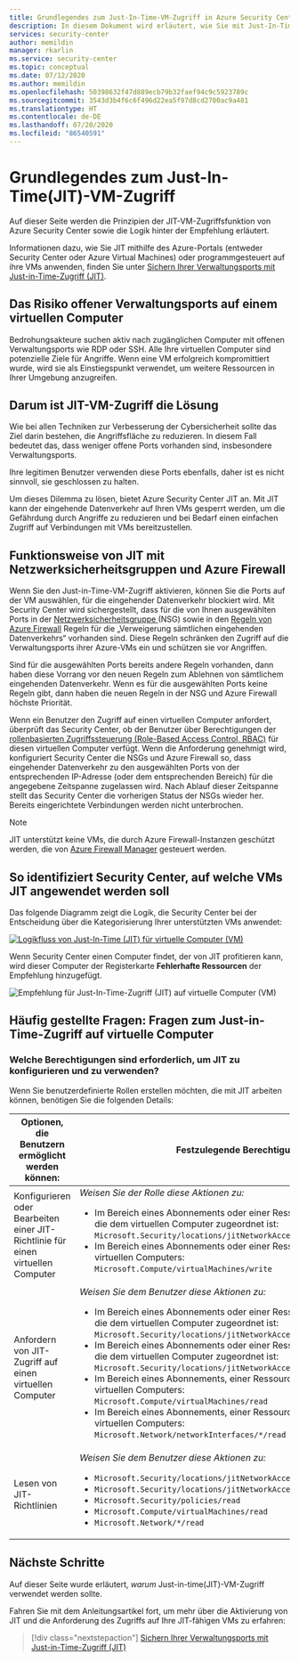 ```yaml
---
title: Grundlegendes zum Just-In-Time-VM-Zugriff in Azure Security Center
description: In diesem Dokument wird erläutert, wie Sie mit Just-In-Time-VM-Zugriff in Azure Security Center den Zugriff auf die virtuellen Azure-Computer steuern können.
services: security-center
author: memildin
manager: rkarlin
ms.service: security-center
ms.topic: conceptual
ms.date: 07/12/2020
ms.author: memildin
ms.openlocfilehash: 50398632f47d889ecb79b32faef94c9c5923789c
ms.sourcegitcommit: 3543d3b4f6c6f496d22ea5f97d8cd2700ac9a481
ms.translationtype: HT
ms.contentlocale: de-DE
ms.lasthandoff: 07/20/2020
ms.locfileid: "86540591"
---
```

# <a name="understanding-just-in-time-jit-vm-access"></a>Grundlegendes zum Just-In-Time(JIT)-VM-Zugriff

Auf dieser Seite werden die Prinzipien der JIT-VM-Zugriffsfunktion von Azure Security Center sowie die Logik hinter der Empfehlung erläutert.

Informationen dazu, wie Sie JIT mithilfe des Azure-Portals (entweder Security Center oder Azure Virtual Machines) oder programmgesteuert auf ihre VMs anwenden, finden Sie unter [Sichern Ihrer Verwaltungsports mit Just-in-Time-Zugriff (JIT)](security-center-just-in-time.md).


## <a name="the-risk-of-open-management-ports-on-a-virtual-machine"></a>Das Risiko offener Verwaltungsports auf einem virtuellen Computer

Bedrohungsakteure suchen aktiv nach zugänglichen Computer mit offenen Verwaltungsports wie RDP oder SSH. Alle Ihre virtuellen Computer sind potenzielle Ziele für Angriffe. Wenn eine VM erfolgreich kompromittiert wurde, wird sie als Einstiegspunkt verwendet, um weitere Ressourcen in Ihrer Umgebung anzugreifen.



## <a name="why-jit-vm-access-is-the-solution"></a>Darum ist JIT-VM-Zugriff die Lösung 

Wie bei allen Techniken zur Verbesserung der Cybersicherheit sollte das Ziel darin bestehen, die Angriffsfläche zu reduzieren. In diesem Fall bedeutet das, dass weniger offene Ports vorhanden sind, insbesondere Verwaltungsports.

Ihre legitimen Benutzer verwenden diese Ports ebenfalls, daher ist es nicht sinnvoll, sie geschlossen zu halten.

Um dieses Dilemma zu lösen, bietet Azure Security Center JIT an. Mit JIT kann der eingehende Datenverkehr auf Ihren VMs gesperrt werden, um die Gefährdung durch Angriffe zu reduzieren und bei Bedarf einen einfachen Zugriff auf Verbindungen mit VMs bereitzustellen.



## <a name="how-jit-operates-with-network-security-groups-and-azure-firewall"></a>Funktionsweise von JIT mit Netzwerksicherheitsgruppen und Azure Firewall

Wenn Sie den Just-in-Time-VM-Zugriff aktivieren, können Sie die Ports auf der VM auswählen, für die eingehender Datenverkehr blockiert wird. Mit Security Center wird sichergestellt, dass für die von Ihnen ausgewählten Ports in der [Netzwerksicherheitsgruppe ](https://docs.microsoft.com/azure/virtual-network/security-overview#security-rules) (NSG) sowie in den [Regeln von Azure Firewall](https://docs.microsoft.com/azure/firewall/rule-processing) Regeln für die „Verweigerung sämtlichen eingehenden Datenverkehrs“ vorhanden sind. Diese Regeln schränken den Zugriff auf die Verwaltungsports ihrer Azure-VMs ein und schützen sie vor Angriffen. 

Sind für die ausgewählten Ports bereits andere Regeln vorhanden, dann haben diese Vorrang vor den neuen Regeln zum Ablehnen von sämtlichem eingehenden Datenverkehr. Wenn es für die ausgewählten Ports keine Regeln gibt, dann haben die neuen Regeln in der NSG und Azure Firewall höchste Priorität.

Wenn ein Benutzer den Zugriff auf einen virtuellen Computer anfordert, überprüft das Security Center, ob der Benutzer über Berechtigungen der [rollenbasierten Zugriffssteuerung (Role-Based Access Control, RBAC)](https://docs.microsoft.com/azure/role-based-access-control/role-assignments-portal) für diesen virtuellen Computer verfügt. Wenn die Anforderung genehmigt wird, konfiguriert Security Center die NSGs und Azure Firewall so, dass eingehender Datenverkehr zu den ausgewählten Ports von der entsprechenden IP-Adresse (oder dem entsprechenden Bereich) für die angegebene Zeitspanne zugelassen wird. Nach Ablauf dieser Zeitspanne stellt das Security Center die vorherigen Status der NSGs wieder her. Bereits eingerichtete Verbindungen werden nicht unterbrochen.

> [!NOTE]
> JIT unterstützt keine VMs, die durch Azure Firewall-Instanzen geschützt werden, die von [Azure Firewall Manager](https://docs.microsoft.com/azure/firewall-manager/overview) gesteuert werden.




## <a name="how-security-center-identifies-which-vms-should-have-jit-applied"></a>So identifiziert Security Center, auf welche VMs JIT angewendet werden soll

Das folgende Diagramm zeigt die Logik, die Security Center bei der Entscheidung über die Kategorisierung Ihrer unterstützten VMs anwendet: 

[![Logikfluss von Just-In-Time (JIT) für virtuelle Computer (VM)](media/just-in-time-explained/jit-logic-flow.png)](media/just-in-time-explained/jit-logic-flow.png#lightbox)

Wenn Security Center einen Computer findet, der von JIT profitieren kann, wird dieser Computer der Registerkarte **Fehlerhafte Ressourcen** der Empfehlung hinzugefügt. 

![Empfehlung für Just-In-Time-Zugriff (JIT) auf virtuelle Computer (VM)](./media/just-in-time-explained/unhealthy-resources.png)


## <a name="faq---questions-about-just-in-time-virtual-machine-access"></a>Häufig gestellte Fragen: Fragen zum Just-in-Time-Zugriff auf virtuelle Computer

### <a name="what-permissions-are-needed-to-configure-and-use-jit"></a>Welche Berechtigungen sind erforderlich, um JIT zu konfigurieren und zu verwenden?

Wenn Sie benutzerdefinierte Rollen erstellen möchten, die mit JIT arbeiten können, benötigen Sie die folgenden Details:

| Optionen, die Benutzern ermöglicht werden können: | Festzulegende Berechtigungen|
| --- | --- |
| Konfigurieren oder Bearbeiten einer JIT-Richtlinie für einen virtuellen Computer | *Weisen Sie der Rolle diese Aktionen zu:*  <ul><li>Im Bereich eines Abonnements oder einer Ressourcengruppe, das oder die dem virtuellen Computer zugeordnet ist:<br/> `Microsoft.Security/locations/jitNetworkAccessPolicies/write` </li><li> Im Bereich eines Abonnements oder einer Ressourcengruppe eines virtuellen Computers: <br/>`Microsoft.Compute/virtualMachines/write`</li></ul> | 
|Anfordern von JIT-Zugriff auf einen virtuellen Computer | *Weisen Sie dem Benutzer diese Aktionen zu:*  <ul><li>Im Bereich eines Abonnements oder einer Ressourcengruppe, das oder die dem virtuellen Computer zugeordnet ist:<br/>  `Microsoft.Security/locations/jitNetworkAccessPolicies/initiate/action` </li><li>Im Bereich eines Abonnements oder einer Ressourcengruppe, das oder die dem virtuellen Computer zugeordnet ist:<br/>  `Microsoft.Security/locations/jitNetworkAccessPolicies/*/read` </li><li>  Im Bereich eines Abonnements, einer Ressourcengruppe oder eines virtuellen Computers:<br/> `Microsoft.Compute/virtualMachines/read` </li><li>  Im Bereich eines Abonnements, einer Ressourcengruppe oder eines virtuellen Computers:<br/> `Microsoft.Network/networkInterfaces/*/read` </li></ul>|
|Lesen von JIT-Richtlinien| *Weisen Sie dem Benutzer diese Aktionen zu:*  <ul><li>`Microsoft.Security/locations/jitNetworkAccessPolicies/read`</li><li>`Microsoft.Security/locations/jitNetworkAccessPolicies/initiate/action`</li><li>`Microsoft.Security/policies/read`</li><li>`Microsoft.Compute/virtualMachines/read`</li><li>`Microsoft.Network/*/read`</li>|





## <a name="next-steps"></a>Nächste Schritte

Auf dieser Seite wurde erläutert, _warum_ Just-in-time(JIT)-VM-Zugriff verwendet werden sollte. 

Fahren Sie mit dem Anleitungsartikel fort, um mehr über die Aktivierung von JIT und die Anforderung des Zugriffs auf Ihre JIT-fähigen VMs zu erfahren:

> [!div class="nextstepaction"]
> [Sichern Ihrer Verwaltungsports mit Just-in-Time-Zugriff (JIT)](security-center-just-in-time.md)
